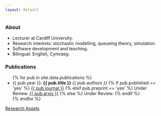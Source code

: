 ```yaml
---
layout: default
---
```


### About

 + Lecturer at Cardiff University.
 + Research interests: stochastic modelling, queueing theory, simulation.
 + Software development and teaching.
 + Bilingual: English, Cymraeg.


### Publications

<ul>
{% for pub in site.data.publications %}
  <li>{{ pub.year }}: <b>{{ pub.title }}</b> <i>{{ pub.authors }}</i> 
  	{% if pub.published == 'yes' %}
  	  <a class="page-link" href="{{ pub.link }}">{{ pub.journal }}</a>
  	{% elsif pub.preprint == 'yes' %}
  	  Under Review. <a class="page-link" href="{{ pub.link }}">{{ pub.arxiv }}</a>
  	{% else %}
  	  Under Review.
  	{% endif %}
  </li>
{% endfor %}
</ul>

[Research Assets](/assets/)
